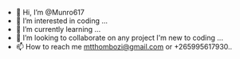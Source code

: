 - 👋 Hi, I’m @Munro617
- 👀 I’m interested in coding ...
- 🌱 I’m currently learning ...
- 💞️ I’m looking to collaborate on any project I'm new to coding ...
- 📫 How to reach me mtthombozi@gmail.com or +265995617930..

<!---
Munro617/Munro617 is a ✨ special ✨ repository because its `README.md` (this file) appears on your GitHub profile.
You can click the Preview link to take a look at your changes.
--->
